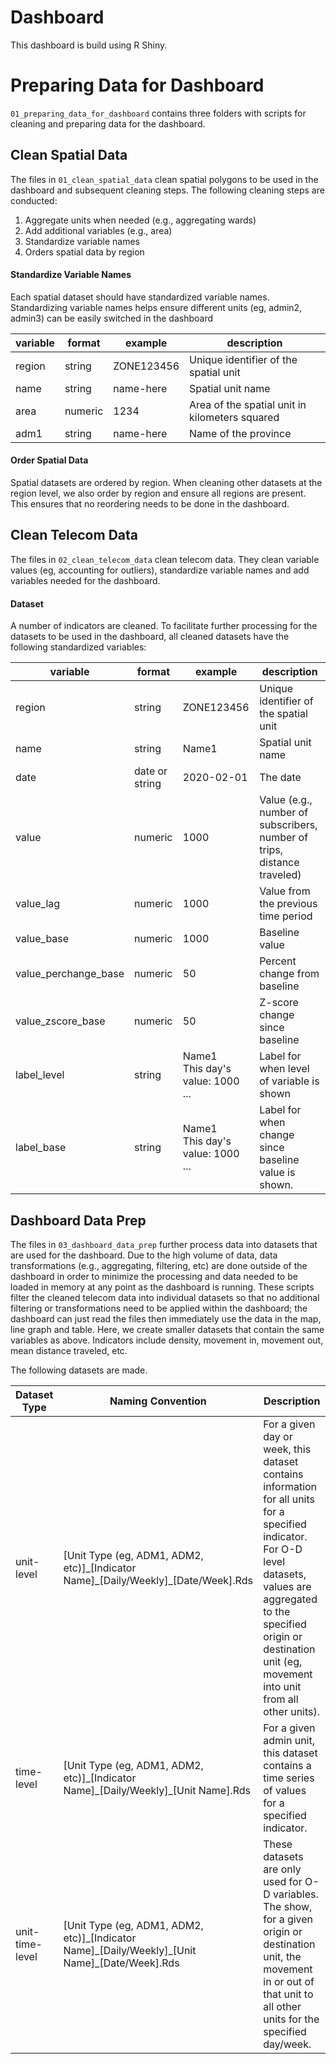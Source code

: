 # Dashboard

This dashboard is build using R Shiny.

# Preparing Data for Dashboard

`01_preparing_data_for_dashboard` contains three folders with scripts for cleaning and preparing data for the dashboard.

## Clean Spatial Data

The files in `01_clean_spatial_data` clean spatial polygons to be used in the dashboard and subsequent cleaning steps. The following cleaning steps are conducted:

1. Aggregate units when needed (e.g., aggregating wards)
2. Add additional variables (e.g., area)
3. Standardize variable names
4. Orders spatial data by region

#### Standardize Variable Names
Each spatial dataset should have standardized variable names. Standardizing
variable names helps ensure different units (eg, admin2, admin3) can be
easily switched in the dashboard

| variable | format | example | description |
|---|---|---|---|
| region | string | ZONE123456 | Unique identifier of the spatial unit |
| name | string | name-here | Spatial unit name |
| area | numeric | 1234 | Area of the spatial unit in kilometers squared |
| adm1| string | name-here | Name of the province |

#### Order Spatial Data
Spatial datasets are ordered by region. When cleaning other datasets at the
region level, we also order by region and ensure all regions are present. This
ensures that no reordering needs to be done in the dashboard.

## Clean Telecom Data

The files in `02_clean_telecom_data` clean telecom data. They clean variable values (eg, accounting for outliers), standardize variable names and add variables needed for the dashboard.

#### Dataset

A number of indicators are cleaned. To facilitate further processing for the datasets
to be used in the dashboard, all cleaned datasets have the following standardized
variables:

| variable | format | example | description |
|---|---|---|---|
| region | string | ZONE123456 | Unique identifier of the spatial unit |
| name | string | Name1 | Spatial unit name |
| date | date or string | 2020-02-01 | The date |
| value | numeric | 1000 | Value (e.g., number of subscribers, number of trips, distance traveled) |
| value_lag | numeric | 1000 | Value from the previous time period |
| value_base | numeric | 1000 | Baseline value |
| value_perchange_base | numeric | 50 | Percent change from baseline |
| value_zscore_base | numeric | 50 | Z-score change since baseline |
| label_level | string | Name1 <br>This day's value: 1000<br>...  | Label for when level of variable is shown |
| label_base| string | Name1 <br>This day's value: 1000<br>...  | Label for when change since baseline value is shown. |

## Dashboard Data Prep

The files in `03_dashboard_data_prep` further process data into datasets that are used for the dashboard. Due to the high volume of data, data transformations (e.g., aggregating, filtering, etc) are done outside of the dashboard in order to minimize the processing and data needed to be loaded in memory at any point as the dashboard is running. These scripts filter the cleaned telecom data into individual datasets so that no additional filtering or transformations need to be applied within the dashboard; the dashboard can just read the files then immediately use the data in the map, line graph and table. Here, we create smaller datasets that contain the same variables as above. Indicators include density, movement in, movement out, mean distance traveled, etc.

The following datasets are made.

| Dataset Type | Naming Convention | Description |
| --- | --- | --- |
| unit-level | [Unit Type (eg, ADM1, ADM2, etc)]\_[Indicator Name]\_[Daily/Weekly]\_[Date/Week].Rds | For a given day or week, this dataset contains information for all units for a specified indicator. For O-D level datasets, values are aggregated to the specified origin or destination unit (eg, movement into unit from all other units). |
| time-level |  [Unit Type (eg, ADM1, ADM2, etc)]\_[Indicator Name]\_[Daily/Weekly]\_[Unit Name].Rds | For a given admin unit, this dataset contains a time series of values for a specified indicator. |
| unit-time-level |  [Unit Type (eg, ADM1, ADM2, etc)]\_[Indicator Name]\_[Daily/Weekly]\_[Unit Name]\_[Date/Week].Rds | These datasets are only used for O-D variables. The show, for a given origin or destination unit, the movement in or out of that unit to all other units for the specified day/week. |










